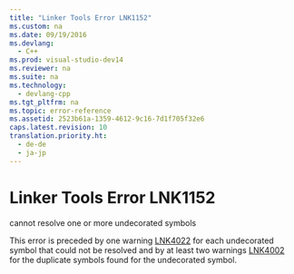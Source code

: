 ```yaml
---
title: "Linker Tools Error LNK1152"
ms.custom: na
ms.date: 09/19/2016
ms.devlang: 
  - C++
ms.prod: visual-studio-dev14
ms.reviewer: na
ms.suite: na
ms.technology: 
  - devlang-cpp
ms.tgt_pltfrm: na
ms.topic: error-reference
ms.assetid: 2523b61a-1359-4612-9c16-7d1f705f32e6
caps.latest.revision: 10
translation.priority.ht: 
  - de-de
  - ja-jp
---
```

# Linker Tools Error LNK1152
cannot resolve one or more undecorated symbols  
  
 This error is preceded by one warning [LNK4022](../vs140/Linker-Tools-Warning-LNK4022.md) for each undecorated symbol that could not be resolved and by at least two warnings [LNK4002](../vs140/Linker-Tools-Warning-LNK4002.md) for the duplicate symbols found for the undecorated symbol.